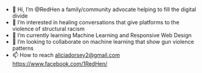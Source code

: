 - 👋 Hi, I’m @RedHen a family/community advocate helping to fill the digital divide
- 👀 I’m interested in healing conversations that give platforms to the violence of structural racism
- 🌱 I’m currently learning Machine Learning and Responsive Web Design
- 💞️ I’m looking to collaborate on machine learning that show gun violence patterns
- 📫 How to reach aliciadorsey2@gmail.com https://www.facebook.com/1RedHen/

<!---
RedHen/RedHen is a ✨ special ✨ repository because its `README.md` (this file) appears on your GitHub profile.
You can click the Preview link to take a look at your changes.
--->
